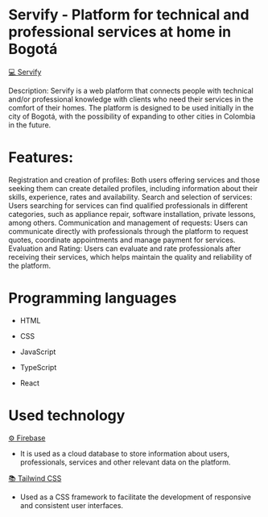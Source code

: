 # Servify - Platform for technical and professional services at home in Bogotá

[💻 Servify](https://app-servify.web.app/)


Description: Servify is a web platform that connects people with technical and/or professional knowledge 
with clients who need their services in the comfort of their homes. The platform is designed to be used initially in the 
city of Bogotá, with the possibility of expanding to other cities in Colombia in the future.

# Features:

Registration and creation of profiles: Both users offering services and those seeking them can create detailed profiles, including information about their skills, experience, rates and availability.
Search and selection of services: Users searching for services can find qualified professionals in different categories, such as appliance repair, software installation, private lessons, among others.
Communication and management of requests: Users can communicate directly with professionals through the platform to request quotes, coordinate appointments and manage payment for services.
Evaluation and Rating: Users can evaluate and rate professionals after receiving their services, which helps maintain the quality and reliability of the platform.

# Programming languages
  - HTML
  
  - CSS
  
  - JavaScript
  
  - TypeScript
    
  - React
  
# Used technology
  [⚙️ Firebase](https://firebase.google.com/?hl=es)
  - It is used as a cloud database to store information about users, professionals, services and other relevant data on the platform.
  
  [📚 Tailwind CSS](https://tailwindcss.com/)
  - Used as a CSS framework to facilitate the development of responsive and consistent user interfaces.


